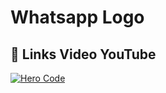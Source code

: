 # Whatsapp Logo

## 🔗 Links Video YouTube
[![Hero Code](https://telegra.ph/file/dc41ae9e3988082ba0e11.jpg)](https://www.youtube.com/watch?v=jEVU4azipKI)
